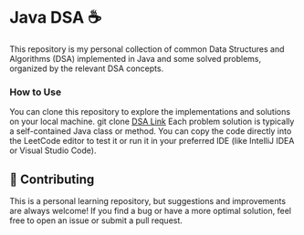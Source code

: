 # Java DSA ☕
This repository is my personal collection of common Data Structures and Algorithms (DSA) implemented in Java and some solved problems, organized by the relevant DSA concepts. 


### How to Use

You can clone this repository to explore the implementations and solutions on your local machine.
git clone [DSA Link](https://github.com/Sooraj-wq/DSA.git)
Each problem solution is typically a self-contained Java class or method. You can copy the code directly into the LeetCode editor to test it or run it in your preferred IDE (like IntelliJ IDEA or Visual Studio Code).

## 🤝 Contributing
This is a personal learning repository, but suggestions and improvements are always welcome! If you find a bug or have a more optimal solution, feel free to open an issue or submit a pull request.
